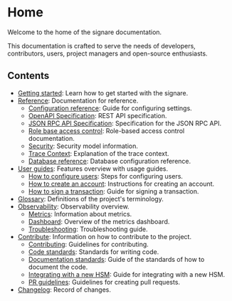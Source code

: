 # Home 

Welcome to the home of the signare documentation. 

This documentation is crafted to serve the needs of developers, contributors, users, project managers and open-source enthusiasts.

## Contents

- [Getting started](getting-started/getting-started.md): Learn how to get started with the signare.
- [Reference](reference/index.md): Documentation for reference.
    - [Configuration reference](reference/configuration.md): Guide for configuring settings.
    - [OpenAPI Specification](reference/openapi-spec.md): REST API specification.
    - [JSON RPC API Specification](reference/json-rpc-api.md): Specification for the JSON RPC API.
    - [Role base access control](reference/rbac.md): Role-based access control documentation.
    - [Security](reference/security.md): Security model information.
    - [Trace Context](reference/trace-context.md): Explanation of the trace context.
    - [Database reference](reference/database.md): Database configuration reference.
- [User guides](user-guides/index.md): Features overview with usage guides.
    - [How to configure users](user-guides/how-to-configure-users.md): Steps for configuring users.
    - [How to create an account](user-guides/how-to-create-an-account.md): Instructions for creating an account.
    - [How to sign a transaction](user-guides/how-to-sign-a-tx.md): Guide for signing a transaction.
- [Glossary](glossary/glossary.md): Definitions of the project's terminology.
- [Observability](observability/index.md): Observability overview.
    - [Metrics](observability/metrics.md): Information about metrics.
    - [Dashboard](observability/dashboard.md): Overview of the metrics dashboard.
    - [Troubleshooting](observability/troubleshooting.md): Troubleshooting guide.
- [Contribute](contribute/index.md): Information on how to contribute to the project.
    - [Contributing](contribute/contributing.md): Guidelines for contributing.
    - [Code standards](contribute/code-standards.md): Standards for writing code.
    - [Documentation standards](contribute/documentation-standards.md): Guide of the standards of how to document the code.
    - [Integrating with a new HSM](contribute/integrating-new-hsm.md): Guide for integrating with a new HSM.
    - [PR guidelines](contribute/pr-guidelines.md): Guidelines for creating pull requests.
- [Changelog](CHANGELOG.md): Record of changes.

